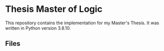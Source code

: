 # Thesis Master of Logic

This repository contains the implementation for my Master's Thesis.
It was written in Python version 3.8.10.

## Files
